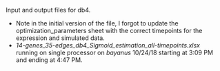 Input and output files for db4.
* Note in the initial version of the file, I forgot to update the optimization_parameters sheet with the correct timepoints for the expression and simulated data.
* _14-genes_35-edges_db4_Sigmoid_estimation_all-timepoints.xlsx_ running on single processor on _bayanus_ 10/24/18 starting at 3:09 PM and ending at 4:47 PM.

